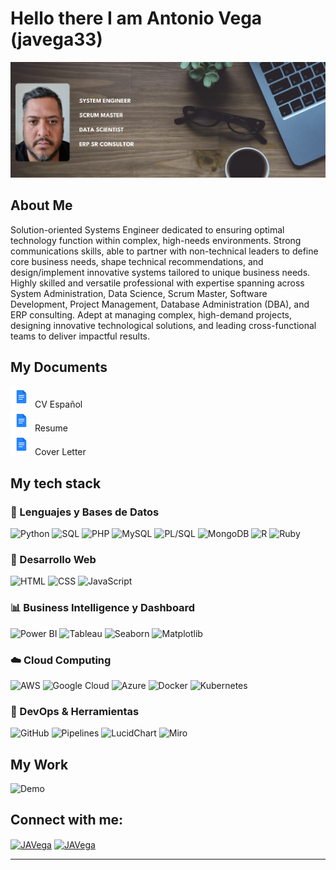 # Hello there I am Antonio Vega (javega33)

![](https://github.com/javega33/javega33/blob/img/banner.png)

## About Me
<p>
Solution-oriented Systems Engineer dedicated to ensuring optimal technology function within complex, high-needs environments. Strong communications skills, able to partner with non-technical leaders to define core business needs, shape technical recommendations, and design/implement innovative systems tailored to unique business needs.
Highly skilled and versatile professional with expertise spanning across System Administration, Data Science, Scrum Master, Software Development, Project Management, Database Administration (DBA), and ERP consulting. Adept at managing complex, high-demand projects, designing innovative technological solutions, and leading cross-functional teams to deliver impactful results.
</p>

## My Documents
<a href="https://github.com/javega33/javega33/blob/documents/HV-JAVG_CV_2025.pdf" target="_blank" style="text-decoration: none;">
  <img src="https://github.com/javega33/javega33/blob/img/doc.png" height="35" width="35"> CV Español
</a>
<br>
<a href="https://github.com/javega33/javega33/blob/documents/Jose_Vega_resume_2025.pdf" target="_blank" style="text-decoration: none;">
  <img src="https://github.com/javega33/javega33/blob/img/doc.png" height="35" width="35"> Resume
</a>
<br>
<a href="https://github.com/javega33/javega33/blob/documents/CPresentacion_JAVG_2025.pdf" target="_blank" style="text-decoration: none;">
  <img src="https://github.com/javega33/javega33/blob/img/doc.png" height="35" width="35"> Cover Letter
</a>

## My tech stack 

### 📌 Lenguajes y Bases de Datos  
![Python](https://img.shields.io/badge/Python-3776AB?style=for-the-badge&logo=python&logoColor=white) ![SQL](https://img.shields.io/badge/SQL-025E8C?style=for-the-badge&logo=sqlite&logoColor=white) ![PHP](https://img.shields.io/badge/PHP-777BB4?style=for-the-badge&logo=php&logoColor=white) ![MySQL](https://img.shields.io/badge/MySQL-4479A1?style=for-the-badge&logo=mysql&logoColor=white) ![PL/SQL](https://img.shields.io/badge/PL%2FSQL-F80000?style=for-the-badge&logo=oracle&logoColor=white) ![MongoDB](https://img.shields.io/badge/MongoDB-4EA94B?style=for-the-badge&logo=mongodb&logoColor=white) ![R](https://img.shields.io/badge/R-276DC3?style=for-the-badge&logo=r&logoColor=white) ![Ruby](https://img.shields.io/badge/Ruby-CC342D?style=for-the-badge&logo=ruby&logoColor=white)  

### 🎨 Desarrollo Web  
![HTML](https://img.shields.io/badge/HTML5-E34F26?style=for-the-badge&logo=html5&logoColor=white) ![CSS](https://img.shields.io/badge/CSS3-1572B6?style=for-the-badge&logo=css3&logoColor=white) ![JavaScript](https://img.shields.io/badge/JavaScript-F7DF1E?style=for-the-badge&logo=javascript&logoColor=black)  

### 📊 Business Intelligence y Dashboard  
![Power BI](https://img.shields.io/badge/PowerBI-F2C811?style=for-the-badge&logo=powerbi&logoColor=black) ![Tableau](https://img.shields.io/badge/Tableau-E97627?style=for-the-badge&logo=tableau&logoColor=white) ![Seaborn](https://img.shields.io/badge/Seaborn-008080?style=for-the-badge&logo=python&logoColor=white) ![Matplotlib](https://img.shields.io/badge/Matplotlib-11557C?style=for-the-badge&logo=python&logoColor=white)  

### ☁️ Cloud Computing  
![AWS](https://img.shields.io/badge/AWS-232F3E?style=for-the-badge&logo=amazonaws&logoColor=white) ![Google Cloud](https://img.shields.io/badge/GoogleCloud-4285F4?style=for-the-badge&logo=googlecloud&logoColor=white) ![Azure](https://img.shields.io/badge/Azure-0089D6?style=for-the-badge&logo=microsoftazure&logoColor=white) ![Docker](https://img.shields.io/badge/Docker-2496ED?style=for-the-badge&logo=docker&logoColor=white) ![Kubernetes](https://img.shields.io/badge/Kubernetes-326CE5?style=for-the-badge&logo=kubernetes&logoColor=white)  

### 🚀 DevOps & Herramientas  
![GitHub](https://img.shields.io/badge/GitHub-181717?style=for-the-badge&logo=github&logoColor=white) ![Pipelines](https://img.shields.io/badge/Pipelines-0078D4?style=for-the-badge&logo=azurepipelines&logoColor=white) ![LucidChart](https://img.shields.io/badge/LucidChart-FACC15?style=for-the-badge&logo=lucidchart&logoColor=black) ![Miro](https://img.shields.io/badge/Miro-050038?style=for-the-badge&logo=miro&logoColor=yellow)  

## My Work
![Demo](https://github.com/javega33/javega33/img/Allianz.gif)

## Connect with me:
<p align="left">
  <a href="https://www.linkedin.com/in/javega33/" target="blank"><img align="center"
      src="https://raw.githubusercontent.com/rahuldkjain/github-profile-readme-generator/master/src/images/icons/Social/linked-in-alt.svg"
      alt="JAVega" height="30" width="40" /></a>
  <a href="https://www.upwork.com/freelancers/~015312b161ffdc71a4" target="blank"><img align="center"
      src="https://upload.wikimedia.org/wikipedia/commons/d/d2/Upwork-logo.svg"
      alt="JAVega" height="30" width="auto" /></a>
</p>

-----
<p align="center">
  
 </p>

